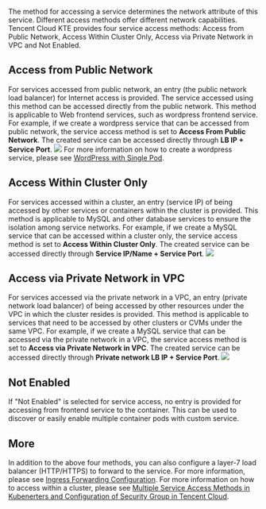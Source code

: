 The method for accessing a service determines the network attribute of this service. Different access methods offer different network capabilities. Tencent Cloud KTE provides four service access methods: Access from Public Network, Access Within Cluster Only, Access via Private Network in VPC and Not Enabled.

## Access from Public Network
For services accessed from public network, an entry (the public network load balancer) for Internet access is provided. The service accessed using this method can be accessed directly from the public network. This method is applicable to Web frontend services, such as wordpress frontend service.
For example, if we create a wordpress service that can be accessed from public network, the service access method is set to **Access From Public Network**. The created service can be accessed directly through **LB IP + Service Port**.
![](//mc.qcloudimg.com/static/img/897e21d4a2c48034bc2cc98bfaba21a8/image.png)
For more information on how to create a wordpress service, please see [WordPress with Single Pod](https://cloud.tencent.com/document/product/457/7205).

## Access Within Cluster Only
For services accessed within a cluster, an entry (service IP) of being accessed by other services or containers within the cluster is provided. This method is applicable to MySQL and other database services to ensure the isolation among service networks.
For example, if we create a MySQL service that can be accessed within a cluster only, the service access method is set to **Access Within Cluster Only**. The created service can be accessed directly through **Service IP/Name + Service Port**.
![](//mc.qcloudimg.com/static/img/e4fdda7af379079f1811bb86af8c8419/image.png)

## Access via Private Network in VPC
For services accessed via the private network in a VPC, an entry (private network load balancer) of being accessed by other resources under the VPC in which the cluster resides is provided. This method is applicable to services that need to be accessed by other clusters or CVMs under the same VPC.
For example, if we create a MySQL service that can be accessed via the private network in a VPC, the service access method is set to **Access via Private Network in VPC**. The created service can be accessed directly through **Private network LB IP + Service Port**.
![](//mc.qcloudimg.com/static/img/ea74a0fb808aa37987cea2d4be187bea/image.png)

## Not Enabled
If "Not Enabled" is selected for service access, no entry is provided for accessing from frontend service to the container. This can be used to discover or easily enable multiple container pods with custom service.

## More
In addition to the above four methods, you can also configure a layer-7 load balancer (HTTP/HTTPS) to forward to the service. For more information, please see [Ingress Forwarding Configuration](https://cloud.tencent.com/document/product/457/9111).
For more information on how to access within a cluster, please see [Multiple Service Access Methods in Kubenerters and Configuration of Security Group in Tencent Cloud](https://cloud.tencent.com/community/article/711355).

